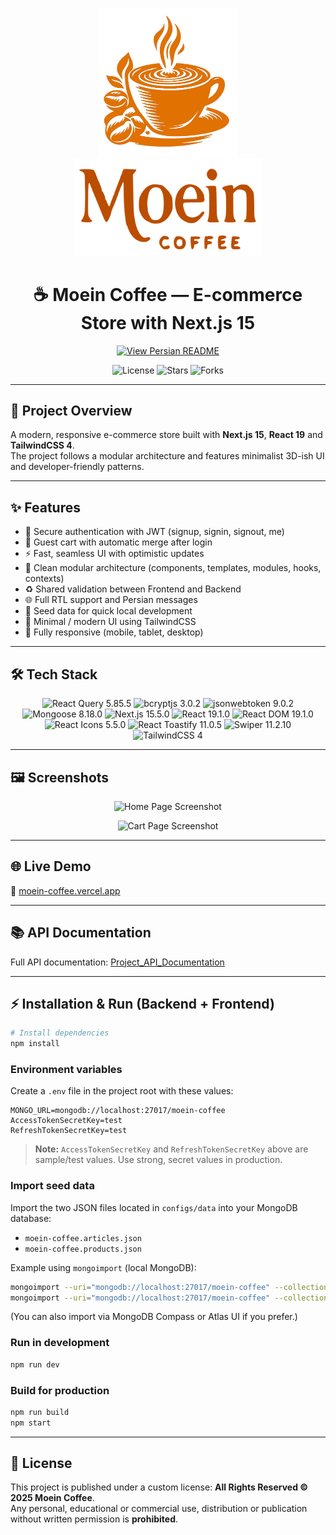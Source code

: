 <p align="center">
  <img src="./public/img/app-logo.png" alt="Moein Coffee Logo" width="220" />
  <img src="./public/img/logo-type.png" alt="Moein Coffee Logo" width="300" />
</p>

<h1 align="center">☕ Moein Coffee — E-commerce Store with Next.js 15</h1>

<p align="center">
  <a href="./README.fa.md">
    <img src="https://img.shields.io/badge/-View%20Persian%20Version-7F3FBF?style=flat-square&logo=google" alt="View Persian README"/>
  </a>
</p>

<p align="center">
  <img src="https://img.shields.io/github/license/mohammad-moein-latifi/Moein-Coffee?style=flat-square&color=brightgreen" alt="License"/>
  <img src="https://img.shields.io/github/stars/mohammad-moein-latifi/Moein-Coffee?style=flat-square&color=yellow" alt="Stars"/>
  <img src="https://img.shields.io/github/forks/mohammad-moein-latifi/Moein-Coffee?style=flat-square&color=blue" alt="Forks"/>
</p>

---

## 🚀 Project Overview
A modern, responsive e-commerce store built with **Next.js 15**, **React 19** and **TailwindCSS 4**.  
The project follows a modular architecture and features minimalist 3D-ish UI and developer-friendly patterns.

---

## ✨ Features

- 🔐 Secure authentication with JWT (signup, signin, signout, me)  
- 🧺 Guest cart with automatic merge after login  
- ⚡ Fast, seamless UI with optimistic updates  
- 🧩 Clean modular architecture (components, templates, modules, hooks, contexts)  
- ♻️ Shared validation between Frontend and Backend  
- 🌐 Full RTL support and Persian messages  
- 🧪 Seed data for quick local development  
- 🎨 Minimal / modern UI using TailwindCSS  
- 📱 Fully responsive (mobile, tablet, desktop)

---

## 🛠 Tech Stack

<div align="center">
  <img src="https://img.shields.io/badge/React%20Query-5.85.5-FF4154?style=plastic&logo=reactquery" alt="React Query 5.85.5">
  <img src="https://img.shields.io/badge/bcryptjs-3.0.2-5A29E4?style=plastic" alt="bcryptjs 3.0.2">
  <img src="https://img.shields.io/badge/jsonwebtoken-9.0.2-FF9900?style=plastic&logo=jsonwebtokens" alt="jsonwebtoken 9.0.2">
  <img src="https://img.shields.io/badge/Mongoose-8.18.0-880000?style=plastic&logo=mongoose" alt="Mongoose 8.18.0">
  <img src="https://img.shields.io/badge/Next.js-15.5.0-000000?style=plastic&logo=next.js" alt="Next.js 15.5.0">
  <img src="https://img.shields.io/badge/React-19.1.0-61DAFB?style=plastic&logo=react" alt="React 19.1.0">
  <img src="https://img.shields.io/badge/React%20DOM-19.1.0-61DAFB?style=plastic&logo=react" alt="React DOM 19.1.0">
  <img src="https://img.shields.io/badge/React%20Icons-5.5.0-61DAFB?style=plastic&logo=react" alt="React Icons 5.5.0">
  <img src="https://img.shields.io/badge/React%20Toastify-11.0.5-00CFFF?style=plastic&logo=react" alt="React Toastify 11.0.5">
  <img src="https://img.shields.io/badge/Swiper-11.2.10-007AFF?style=plastic&logo=swiper" alt="Swiper 11.2.10">
  <img src="https://img.shields.io/badge/TailwindCSS-4-06B6D4?style=plastic&logo=tailwindcss" alt="TailwindCSS 4">
</div>

---

## 🖼️ Screenshots
<p align="center">
  <img src="./public/img/screenshot-home.png" width="600" alt="Home Page Screenshot"/>
</p>

<p align="center">
  <img src="./public/img/screenshot-cart.png" width="600" alt="Cart Page Screenshot"/>
</p>

---

## 🌐 Live Demo
🔗 [moein-coffee.vercel.app](http://moein-coffee.vercel.app/)

---

## 📚 API Documentation
Full API documentation: [Project_API_Documentation](./docs/Project_API_Documentation.md) 

---

## ⚡ Installation & Run (Backend + Frontend)

```bash
# Install dependencies
npm install
```

### Environment variables
Create a `.env` file in the project root with these values:

```env
MONGO_URL=mongodb://localhost:27017/moein-coffee
AccessTokenSecretKey=test
RefreshTokenSecretKey=test
```

> **Note:** `AccessTokenSecretKey` and `RefreshTokenSecretKey` above are sample/test values. Use strong, secret values in production.

### Import seed data
Import the two JSON files located in `configs/data` into your MongoDB database:

- `moein-coffee.articles.json`
- `moein-coffee.products.json`

Example using `mongoimport` (local MongoDB):
```bash
mongoimport --uri="mongodb://localhost:27017/moein-coffee" --collection=articles --file=./configs/data/moein-coffee.articles.json --jsonArray
mongoimport --uri="mongodb://localhost:27017/moein-coffee" --collection=products --file=./configs/data/moein-coffee.products.json --jsonArray
```

(You can also import via MongoDB Compass or Atlas UI if you prefer.)

### Run in development
```bash
npm run dev
```

### Build for production
```bash
npm run build
npm start
```

---

## 📜 License

This project is published under a custom license: **All Rights Reserved © 2025 Moein Coffee**.  
Any personal, educational or commercial use, distribution or publication without written permission is **prohibited**.

